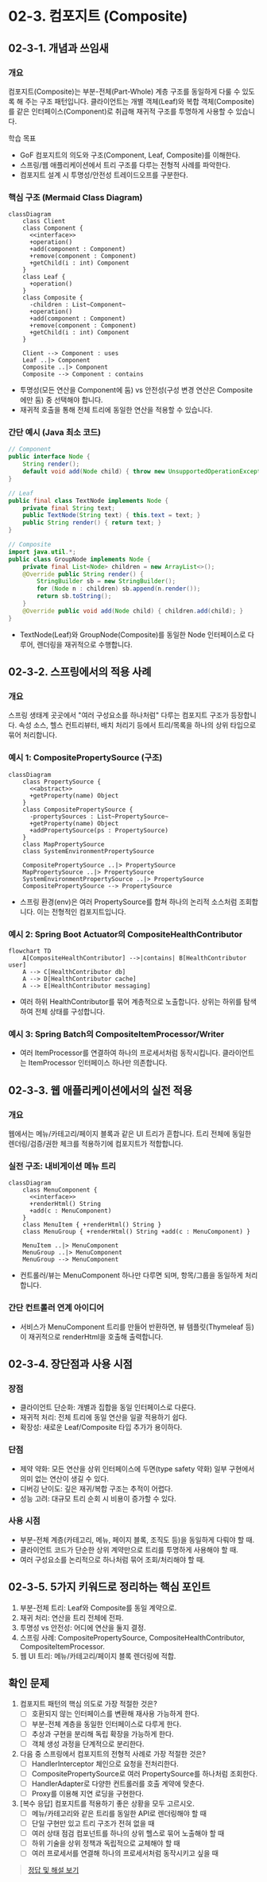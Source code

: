 # 02-3. 컴포지트 (Composite)

## 02-3-1. 개념과 쓰임새

### 개요
컴포지트(Composite)는 부분-전체(Part-Whole) 계층 구조를 동일하게 다룰 수 있도록 해 주는 구조 패턴입니다. 클라이언트는 개별 객체(Leaf)와 복합 객체(Composite)를 같은 인터페이스(Component)로 취급해 재귀적 구조를 투명하게 사용할 수 있습니다.

학습 목표
- GoF 컴포지트의 의도와 구조(Component, Leaf, Composite)를 이해한다.
- 스프링/웹 애플리케이션에서 트리 구조를 다루는 전형적 사례를 파악한다.
- 컴포지트 설계 시 투명성/안전성 트레이드오프를 구분한다.

### 핵심 구조 (Mermaid Class Diagram)

```mermaid
classDiagram
    class Client
    class Component {
      <<interface>>
      +operation()
      +add(component : Component)
      +remove(component : Component)
      +getChild(i : int) Component
    }
    class Leaf {
      +operation()
    }
    class Composite {
      -children : List~Component~
      +operation()
      +add(component : Component)
      +remove(component : Component)
      +getChild(i : int) Component
    }

    Client --> Component : uses
    Leaf ..|> Component
    Composite ..|> Component
    Composite --> Component : contains
```

- 투명성(모든 연산을 Component에 둠) vs 안전성(구성 변경 연산은 Composite에만 둠) 중 선택해야 합니다.
- 재귀적 호출을 통해 전체 트리에 동일한 연산을 적용할 수 있습니다.

### 간단 예시 (Java 최소 코드)

```java
// Component
public interface Node {
    String render();
    default void add(Node child) { throw new UnsupportedOperationException(); }
}

// Leaf
public final class TextNode implements Node {
    private final String text;
    public TextNode(String text) { this.text = text; }
    public String render() { return text; }
}

// Composite
import java.util.*;
public class GroupNode implements Node {
    private final List<Node> children = new ArrayList<>();
    @Override public String render() {
        StringBuilder sb = new StringBuilder();
        for (Node n : children) sb.append(n.render());
        return sb.toString();
    }
    @Override public void add(Node child) { children.add(child); }
}
```

- TextNode(Leaf)와 GroupNode(Composite)를 동일한 Node 인터페이스로 다루어, 렌더링을 재귀적으로 수행합니다.


## 02-3-2. 스프링에서의 적용 사례

### 개요
스프링 생태계 곳곳에서 "여러 구성요소를 하나처럼" 다루는 컴포지트 구조가 등장합니다. 속성 소스, 헬스 컨트리뷰터, 배치 처리기 등에서 트리/목록을 하나의 상위 타입으로 묶어 처리합니다.

### 예시 1: CompositePropertySource (구조)

```mermaid
classDiagram
    class PropertySource {
      <<abstract>>
      +getProperty(name) Object
    }
    class CompositePropertySource {
      -propertySources : List~PropertySource~
      +getProperty(name) Object
      +addPropertySource(ps : PropertySource)
    }
    class MapPropertySource
    class SystemEnvironmentPropertySource

    CompositePropertySource ..|> PropertySource
    MapPropertySource ..|> PropertySource
    SystemEnvironmentPropertySource ..|> PropertySource
    CompositePropertySource --> PropertySource
```

- 스프링 환경(env)은 여러 PropertySource를 합쳐 하나의 논리적 소스처럼 조회합니다. 이는 전형적인 컴포지트입니다.

### 예시 2: Spring Boot Actuator의 CompositeHealthContributor

```mermaid
flowchart TD
    A[CompositeHealthContributor] -->|contains| B[HealthContributor user]
    A --> C[HealthContributor db]
    A --> D[HealthContributor cache]
    A --> E[HealthContributor messaging]
```

- 여러 하위 HealthContributor를 묶어 계층적으로 노출합니다. 상위는 하위를 탐색하여 전체 상태를 구성합니다.

### 예시 3: Spring Batch의 CompositeItemProcessor/Writer
- 여러 ItemProcessor를 연결하여 하나의 프로세서처럼 동작시킵니다. 클라이언트는 ItemProcessor 인터페이스 하나만 의존합니다.


## 02-3-3. 웹 애플리케이션에서의 실전 적용

### 개요
웹에서는 메뉴/카테고리/페이지 블록과 같은 UI 트리가 흔합니다. 트리 전체에 동일한 렌더링/검증/권한 체크를 적용하기에 컴포지트가 적합합니다.

### 실전 구조: 내비게이션 메뉴 트리

```mermaid
classDiagram
    class MenuComponent {
      <<interface>>
      +renderHtml() String
      +add(c : MenuComponent)
    }
    class MenuItem { +renderHtml() String }
    class MenuGroup { +renderHtml() String +add(c : MenuComponent) }

    MenuItem ..|> MenuComponent
    MenuGroup ..|> MenuComponent
    MenuGroup --> MenuComponent
```

- 컨트롤러/뷰는 MenuComponent 하나만 다루면 되며, 항목/그룹을 동일하게 처리합니다.

### 간단 컨트롤러 연계 아이디어
- 서비스가 MenuComponent 트리를 만들어 반환하면, 뷰 템플릿(Thymeleaf 등)이 재귀적으로 renderHtml을 호출해 출력합니다.


## 02-3-4. 장단점과 사용 시점

### 장점
- 클라이언트 단순화: 개별과 집합을 동일 인터페이스로 다룬다.
- 재귀적 처리: 전체 트리에 동일 연산을 일괄 적용하기 쉽다.
- 확장성: 새로운 Leaf/Composite 타입 추가가 용이하다.

### 단점
- 제약 약화: 모든 연산을 상위 인터페이스에 두면(type safety 약화) 일부 구현에서 의미 없는 연산이 생길 수 있다.
- 디버깅 난이도: 깊은 재귀/복합 구조는 추적이 어렵다.
- 성능 고려: 대규모 트리 순회 시 비용이 증가할 수 있다.

### 사용 시점
- 부분-전체 계층(카테고리, 메뉴, 페이지 블록, 조직도 등)을 동일하게 다뤄야 할 때.
- 클라이언트 코드가 단순한 상위 계약만으로 트리를 투명하게 사용해야 할 때.
- 여러 구성요소를 논리적으로 하나처럼 묶어 조회/처리해야 할 때.


## 02-3-5. 5가지 키워드로 정리하는 핵심 포인트
1. 부분-전체 트리: Leaf와 Composite를 동일 계약으로.
2. 재귀 처리: 연산을 트리 전체에 전파.
3. 투명성 vs 안전성: 어디에 연산을 둘지 결정.
4. 스프링 사례: CompositePropertySource, CompositeHealthContributor, CompositeItemProcessor.
5. 웹 UI 트리: 메뉴/카테고리/페이지 블록 렌더링에 적합.


## 확인 문제
1. 컴포지트 패턴의 핵심 의도로 가장 적절한 것은?
    - [ ] 호환되지 않는 인터페이스를 변환해 재사용 가능하게 한다.
    - [ ] 부분-전체 계층을 동일한 인터페이스로 다루게 한다.
    - [ ] 추상과 구현을 분리해 독립 확장을 가능하게 한다.
    - [ ] 객체 생성 과정을 단계적으로 분리한다.

2. 다음 중 스프링에서 컴포지트의 전형적 사례로 가장 적절한 것은?
    - [ ] HandlerInterceptor 체인으로 요청을 전처리한다.
    - [ ] CompositePropertySource로 여러 PropertySource를 하나처럼 조회한다.
    - [ ] HandlerAdapter로 다양한 컨트롤러를 호출 계약에 맞춘다.
    - [ ] Proxy를 이용해 지연 로딩을 구현한다.

3. [복수 응답] 컴포지트를 적용하기 좋은 상황을 모두 고르시오.
    - [ ] 메뉴/카테고리와 같은 트리를 동일한 API로 렌더링해야 할 때
    - [ ] 단일 구현만 있고 트리 구조가 전혀 없을 때
    - [ ] 여러 상태 점검 컴포넌트를 하나의 상위 헬스로 묶어 노출해야 할 때
    - [ ] 하위 기술을 상위 정책과 독립적으로 교체해야 할 때
    - [ ] 여러 프로세서를 연결해 하나의 프로세서처럼 동작시키고 싶을 때

> [정답 및 해설 보기](../answers_and_explanations.md#02-3-컴포지트-composite)
